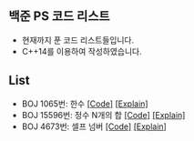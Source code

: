 ## 백준 PS 코드 리스트
- 현재까지 푼 코드 리스트들입니다.
- C++14를 이용하여 작성하였습니다.

## List
- BOJ 1065번: 한수 [[Code]](https://github.com/danakim1019/myAlgorithms/blob/82eb42692d938b270da26445dda2e69ed590d569/src/Baekjoon/Baek1065.cpp#L1) [[Explain]](https://dana3711.tistory.com/51)
- BOJ 15596번: 정수 N개의 합 [[Code]](https://github.com/danakim1019/myAlgorithms/blob/82eb42692d938b270da26445dda2e69ed590d569/src/Baekjoon/Baek15596.cpp#L1) [[Explain]](https://dana3711.tistory.com/47)
- BOJ 4673번: 셀프 넘버 [[Code]](https://github.com/danakim1019/myAlgorithms/blob/82eb42692d938b270da26445dda2e69ed590d569/src/Baekjoon/Baek4673.cpp#L1) [[Explain]](https://dana3711.tistory.com/50)
